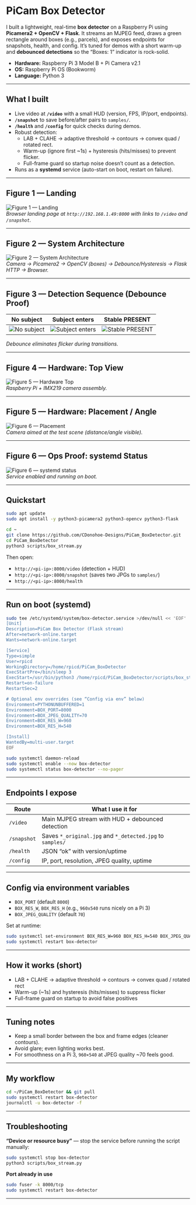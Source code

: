 # PiCam Box Detector

I built a lightweight, real-time **box detector** on a Raspberry Pi using **Picamera2 + OpenCV + Flask**. It streams an MJPEG feed, draws a green rectangle around boxes (e.g., parcels), and exposes endpoints for snapshots, health, and config. It’s tuned for demos with a short warm-up and **debounced detections** so the “Boxes: 1” indicator is rock-solid.

- **Hardware:** Raspberry Pi 3 Model B + Pi Camera v2.1  
- **OS:** Raspberry Pi OS (Bookworm)  
- **Language:** Python 3


---

## What I built

- Live video at **`/video`** with a small HUD (version, FPS, IP/port, endpoints).  
- **`/snapshot`** to save before/after pairs to `samples/`.  
- **`/health`** and **`/config`** for quick checks during demos.  
- Robust detection:
  - LAB + CLAHE → adaptive threshold → contours → convex quad / rotated rect.  
  - Warm-up (ignore first ~1s) + hysteresis (hits/misses) to prevent flicker.  
  - Full-frame guard so startup noise doesn’t count as a detection.
- Runs as a **systemd** service (auto-start on boot, restart on failure).

---

## Figure 1 — Landing

![Figure 1 — Landing](docs/images/01-landing.jpg "Landing page at http://<pi-ip>:8000")  
*Browser landing page at `http://192.168.1.49:8000` with links to `/video` and `/snapshot`.*

---

## Figure 2 — System Architecture

![Figure 2 — System Architecture](docs/images/02-architecture.png "Camera → Picamera2 → OpenCV → Debounce/Hysteresis → Flask → Browser")  
*Camera → Picamera2 → OpenCV (boxes) → Debounce/Hysteresis → Flask HTTP → Browser.*


---

## Figure 3 — Detection Sequence (Debounce Proof)

| No subject | Subject enters | Stable PRESENT |
|---|---|---|
| ![No subject](docs/images/04-detection-seq-1.jpg "No subject") | ![Subject enters](docs/images/04-detection-seq-2.jpg "Subject enters") | ![Stable PRESENT](docs/images/04-detection-seq-3.jpg "Stable PRESENT") |

*Debounce eliminates flicker during transitions.*

---

## Figure 4 — Hardware: Top View

![Figure 5 — Hardware Top](docs/images/08-hardware-top.jpg "Pi + camera assembly")  
*Raspberry Pi + IMX219 camera assembly.*

---

## Figure 5 — Hardware: Placement / Angle

![Figure 6 — Placement](docs/images/09-hardware-side.jpg "Typical installation geometry")  
*Camera aimed at the test scene (distance/angle visible).*

---

## Figure 6 — Ops Proof: systemd Status

![Figure 6 — systemd status](docs/images/10-systemd-status.png "box-detector active (running)")  
*Service enabled and running on boot.*

---
## Quickstart

```bash
sudo apt update
sudo apt install -y python3-picamera2 python3-opencv python3-flask

cd ~
git clone https://github.com/CDonohoe-Designs/PiCam_BoxDetector.git
cd PiCam_BoxDetector
python3 scripts/box_stream.py
```

Then open:

- `http://<pi-ip>:8000/video` (detection + HUD)  
- `http://<pi-ip>:8000/snapshot` (saves two JPGs to `samples/`)  
- `http://<pi-ip>:8000/health`

---

## Run on boot (systemd)

```bash
sudo tee /etc/systemd/system/box-detector.service >/dev/null << 'EOF'
[Unit]
Description=PiCam Box Detector (Flask stream)
After=network-online.target
Wants=network-online.target

[Service]
Type=simple
User=rpicd
WorkingDirectory=/home/rpicd/PiCam_BoxDetector
ExecStartPre=/bin/sleep 3
ExecStart=/usr/bin/python3 /home/rpicd/PiCam_BoxDetector/scripts/box_stream.py
Restart=on-failure
RestartSec=2

# Optional env overrides (see “Config via env” below)
Environment=PYTHONUNBUFFERED=1
Environment=BOX_PORT=8000
Environment=BOX_JPEG_QUALITY=70
Environment=BOX_RES_W=960
Environment=BOX_RES_H=540

[Install]
WantedBy=multi-user.target
EOF

sudo systemctl daemon-reload
sudo systemctl enable --now box-detector
sudo systemctl status box-detector --no-pager
```

---

## Endpoints I expose

| Route        | What I use it for                                         |
|--------------|------------------------------------------------------------|
| `/video`     | Main MJPEG stream with HUD + debounced detection           |
| `/snapshot`  | Saves `*_original.jpg` and `*_detected.jpg` to `samples/`  |
| `/health`    | JSON “ok” with version/uptime                              |
| `/config`    | IP, port, resolution, JPEG quality, uptime                 |

---

## Config via environment variables

- `BOX_PORT` (default `8000`)  
- `BOX_RES_W`, `BOX_RES_H` (e.g., `960x540` runs nicely on a Pi 3)  
- `BOX_JPEG_QUALITY` (default `70`)

Set at runtime:

```bash
sudo systemctl set-environment BOX_RES_W=960 BOX_RES_H=540 BOX_JPEG_QUALITY=70
sudo systemctl restart box-detector
```

---

## How it works (short)

- LAB + CLAHE → adaptive threshold → contours → convex quad / rotated rect  
- Warm-up (~1s) and hysteresis (hits/misses) to suppress flicker  
- Full-frame guard on startup to avoid false positives

---

## Tuning notes

- Keep a small border between the box and frame edges (cleaner contours).  
- Avoid glare; even lighting works best.  
- For smoothness on a Pi 3, `960×540` at JPEG quality ~70 feels good.

---

## My workflow

```bash
cd ~/PiCam_BoxDetector && git pull
sudo systemctl restart box-detector
journalctl -u box-detector -f
```

---

## Troubleshooting

**“Device or resource busy”** — stop the service before running the script manually:
```bash
sudo systemctl stop box-detector
python3 scripts/box_stream.py
```

**Port already in use**
```bash
sudo fuser -k 8000/tcp
sudo systemctl restart box-detector
```

---


